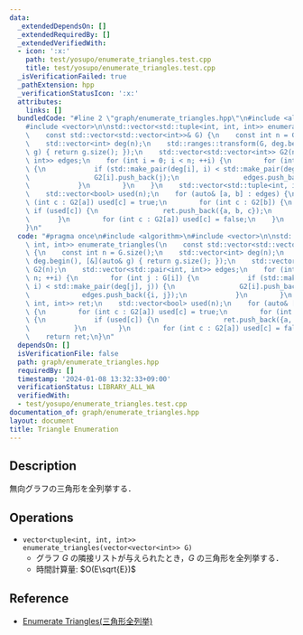 ```yaml
---
data:
  _extendedDependsOn: []
  _extendedRequiredBy: []
  _extendedVerifiedWith:
  - icon: ':x:'
    path: test/yosupo/enumerate_triangles.test.cpp
    title: test/yosupo/enumerate_triangles.test.cpp
  _isVerificationFailed: true
  _pathExtension: hpp
  _verificationStatusIcon: ':x:'
  attributes:
    links: []
  bundledCode: "#line 2 \"graph/enumerate_triangles.hpp\"\n#include <algorithm>\n\
    #include <vector>\n\nstd::vector<std::tuple<int, int, int>> enumerate_triangles(\n\
    \    const std::vector<std::vector<int>>& G) {\n    const int n = G.size();\n\
    \    std::vector<int> deg(n);\n    std::ranges::transform(G, deg.begin(), [&](auto&\
    \ g) { return g.size(); });\n    std::vector<std::vector<int>> G2(n);\n    std::vector<std::pair<int,\
    \ int>> edges;\n    for (int i = 0; i < n; ++i) {\n        for (int j : G[i])\
    \ {\n            if (std::make_pair(deg[i], i) < std::make_pair(deg[j], j)) {\n\
    \                G2[i].push_back(j);\n                edges.push_back({i, j});\n\
    \            }\n        }\n    }\n    std::vector<std::tuple<int, int, int>> ret;\n\
    \    std::vector<bool> used(n);\n    for (auto& [a, b] : edges) {\n        for\
    \ (int c : G2[a]) used[c] = true;\n        for (int c : G2[b]) {\n           \
    \ if (used[c]) {\n                ret.push_back({a, b, c});\n            }\n \
    \       }\n        for (int c : G2[a]) used[c] = false;\n    }\n    return ret;\n\
    }\n"
  code: "#pragma once\n#include <algorithm>\n#include <vector>\n\nstd::vector<std::tuple<int,\
    \ int, int>> enumerate_triangles(\n    const std::vector<std::vector<int>>& G)\
    \ {\n    const int n = G.size();\n    std::vector<int> deg(n);\n    std::ranges::transform(G,\
    \ deg.begin(), [&](auto& g) { return g.size(); });\n    std::vector<std::vector<int>>\
    \ G2(n);\n    std::vector<std::pair<int, int>> edges;\n    for (int i = 0; i <\
    \ n; ++i) {\n        for (int j : G[i]) {\n            if (std::make_pair(deg[i],\
    \ i) < std::make_pair(deg[j], j)) {\n                G2[i].push_back(j);\n   \
    \             edges.push_back({i, j});\n            }\n        }\n    }\n    std::vector<std::tuple<int,\
    \ int, int>> ret;\n    std::vector<bool> used(n);\n    for (auto& [a, b] : edges)\
    \ {\n        for (int c : G2[a]) used[c] = true;\n        for (int c : G2[b])\
    \ {\n            if (used[c]) {\n                ret.push_back({a, b, c});\n \
    \           }\n        }\n        for (int c : G2[a]) used[c] = false;\n    }\n\
    \    return ret;\n}\n"
  dependsOn: []
  isVerificationFile: false
  path: graph/enumerate_triangles.hpp
  requiredBy: []
  timestamp: '2024-01-08 13:32:33+09:00'
  verificationStatus: LIBRARY_ALL_WA
  verifiedWith:
  - test/yosupo/enumerate_triangles.test.cpp
documentation_of: graph/enumerate_triangles.hpp
layout: document
title: Triangle Enumeration
---
```


## Description

無向グラフの三角形を全列挙する．

## Operations

- `vector<tuple<int, int, int>> enumerate_triangles(vector<vector<int>> G)`
    - グラフ $G$ の隣接リストが与えられたとき，$G$ の三角形を全列挙する．
    - 時間計算量: $O(E\sqrt{E})$

## Reference

- [Enumerate Triangles(三角形全列挙)](https://ei1333.github.io/library/graph/others/enumerate-triangles.hpp.html)